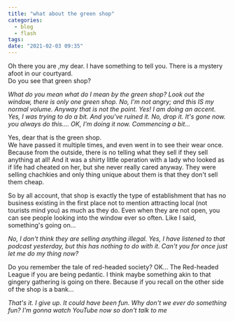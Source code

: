 ```yaml
---
title: "what about the green shop"
categories:
  - blog
  - flash
tags:
date: "2021-02-03 09:35"
---
```

Oh there you are ,my dear. I have something to tell you. There is a mystery afoot in our courtyard.  
Do you see that green shop?  

 *What do you mean what do I mean by the green shop? Look out the window, there is only one green shop.  No, I'm not angry; and this IS my normal volume. Anyway that is not the point. Yes! I am doing an accent. Yes, I was trying to do a bit. And you've ruined it. No, drop it. It's gone now. you always do this.... OK, I'm doing it now. Commencing a bit...*  

Yes, dear that is the green shop.  
We have passed it multiple times, and even went in to see their wear once. Because from the outside, there is no telling what they sell if they sell anything at all! And it was a shirty little operation with a lady who looked as if life had cheated on her, but she never really cared anyway. They were selling chachkies and only thing unique about them is that they don't sell them cheap.

So by all account, that shop is exactly the type of establishment that has no business existing in the first place not to mention attracting local (not tourists mind you) as much as they do. Even when they are not open, you can see people looking into the window ever so often. Like I said, something's going on...

*No, I don't think they are selling anything illegal. Yes, I have listened to that podcast yesterday, but this has nothing to do with it. Can't you for once just let me do my thing now?*

Do you remember the tale of red-headed society? OK... The Red-headed League if you are being pedantic. I think maybe something akin to that gingery gathering is going on there. Because if you recall on the other side of the shop is a bank...

*That's it. I give up. It could have been fun. Why don't we ever do something fun? I'm gonna watch YouTube now so don't talk to me*
